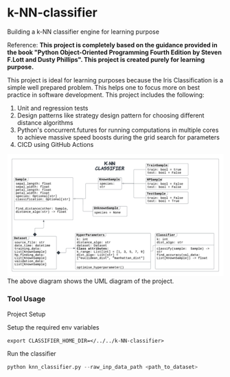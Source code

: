 # k-NN-classifier
Building a k-NN classifier engine for learning purpose

Reference:
**This project is completely based on the guidance provided in the book "Python Object-Oriented Programming Fourth Edition by Steven F.Lott and Dusty Phillips". 
This project is created purely for learning purpose.**

This project is ideal for learning purposes because the Iris Classification is a simple well prepared problem. This helps one to focus more on best practice in software development. This project includes the following:

1. Unit and regression tests
2. Design patterns like strategy design pattern for choosing different distance algorithms
3. Python's concurrent.futures for running computations in multiple cores to achieve massive speed boosts during the grid search for parameters
4. CICD using GitHub Actions

![image](Documentation/Images/k-NN_UML_version_1.png "UML_version1")
The above diagram shows the UML diagram of the project.

### Tool Usage
Project Setup

Setup the required env variables
```commandline
export CLASSIFIER_HOME_DIR=</../../k-NN-classifier>
```

Run the classifier
```python
python knn_classifier.py --raw_inp_data_path <path_to_dataset>
```
